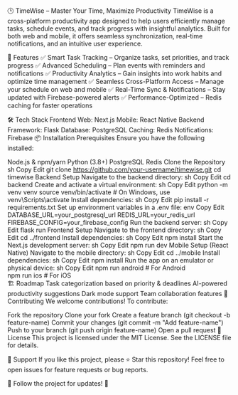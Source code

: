 🕒 TimeWise – Master Your Time, Maximize Productivity
TimeWise is a cross-platform productivity app designed to help users efficiently manage tasks, schedule events, and track progress with insightful analytics. Built for both web and mobile, it offers seamless synchronization, real-time notifications, and an intuitive user experience.

🚀 Features
✅ Smart Task Tracking – Organize tasks, set priorities, and track progress
✅ Advanced Scheduling – Plan events with reminders and notifications
✅ Productivity Analytics – Gain insights into work habits and optimize time management
✅ Seamless Cross-Platform Access – Manage your schedule on web and mobile
✅ Real-Time Sync & Notifications – Stay updated with Firebase-powered alerts
✅ Performance-Optimized – Redis caching for faster operations

🛠 Tech Stack
Frontend
Web: Next.js
Mobile: React Native
Backend
Framework: Flask
Database: PostgreSQL
Caching: Redis
Notifications: Firebase
📦 Installation
Prerequisites
Ensure you have the following installed:

Node.js & npm/yarn
Python (3.8+)
PostgreSQL
Redis
Clone the Repository
sh
Copy
Edit
git clone https://github.com/your-username/timewise.git
cd timewise
Backend Setup
Navigate to the backend directory:
sh
Copy
Edit
cd backend
Create and activate a virtual environment:
sh
Copy
Edit
python -m venv venv
source venv/bin/activate  # On Windows, use venv\Scripts\activate
Install dependencies:
sh
Copy
Edit
pip install -r requirements.txt
Set up environment variables in a .env file:
env
Copy
Edit
DATABASE_URL=your_postgresql_url
REDIS_URL=your_redis_url
FIREBASE_CONFIG=your_firebase_config
Run the backend server:
sh
Copy
Edit
flask run
Frontend Setup
Navigate to the frontend directory:
sh
Copy
Edit
cd ../frontend
Install dependencies:
sh
Copy
Edit
npm install
Start the Next.js development server:
sh
Copy
Edit
npm run dev
Mobile Setup (React Native)
Navigate to the mobile directory:
sh
Copy
Edit
cd ../mobile
Install dependencies:
sh
Copy
Edit
npm install
Run the app on an emulator or physical device:
sh
Copy
Edit
npm run android  # For Android  
npm run ios      # For iOS  
🏗 Roadmap
 Task categorization based on priority & deadlines
 AI-powered productivity suggestions
 Dark mode support
 Team collaboration features
🤝 Contributing
We welcome contributions! To contribute:

Fork the repository
Clone your fork
Create a feature branch (git checkout -b feature-name)
Commit your changes (git commit -m "Add feature-name")
Push to your branch (git push origin feature-name)
Open a pull request
📝 License
This project is licensed under the MIT License. See the LICENSE file for details.

🌟 Support
If you like this project, please ⭐ Star this repository! Feel free to open issues for feature requests or bug reports.

🔗 Follow the project for updates! 🚀